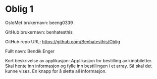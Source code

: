 # Oblig 1

OsloMet brukernavn: beeng0339

GitHub brukernavn: benhatesthis

GitHub repo URL: https://github.com/Benhatesthis/Oblig

Fullt navn: Bendik Enger

Kort beskrivelse av applikasjon: 
Applikasjon for bestilling av kinobiletter.
Skal hente inn informasjon og fylle inn bestillingen i et array. 
Så skal det kunne vises.
En knapp for å slette all informasjon.
